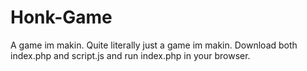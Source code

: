 # Honk-Game
A game im makin.
Quite literally just a game im makin. Download both index.php and script.js and run index.php in your browser.
